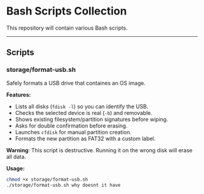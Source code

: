 # Bash Scripts Collection
This repository will contain various Bash scripts.

---

## Scripts

### storage/format-usb.sh
Safely formats a USB drive that containes an OS image.  

**Features:**
- Lists all disks (`fdisk -l`) so you can identify the USB.  
- Checks the selected device is real (`-b`) and removable.  
- Shows existing filesystem/partition signatures before wiping.  
- Asks for double confirmation before erasing.  
- Launches `cfdisk` for manual partition creation.  
- Formats the new partition as FAT32 with a custom label.  


**Warning**: This script is destructive. Running it on the wrong disk will erase all data.  

**Usage:**
```bash
chmod +x storage/format-usb.sh
./storage/format-usb.sh why doesnt it have
```
